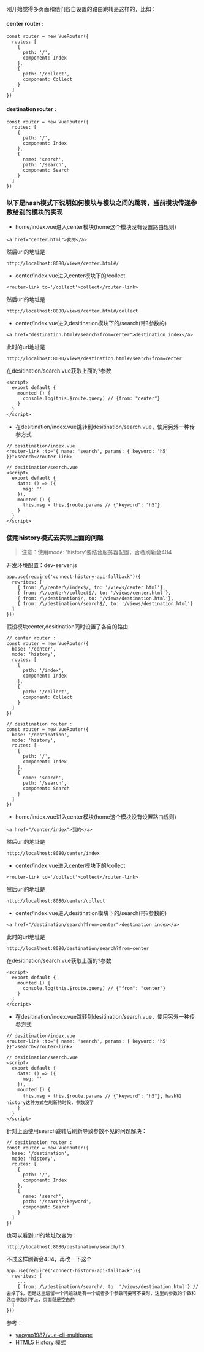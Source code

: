 刚开始觉得多页面和他们各自设置的路由跳转是这样的，比如：
#### center router :
```
const router = new VueRouter({
  routes: [
    {
      path: '/',
      component: Index
    },
    {
      path: '/collect',
      component: Collect
    }
  ]
})
```
#### destination router :
```
const router = new VueRouter({
  routes: [
    {
      path: '/',
      component: Index
    },
    {
      name: 'search',
      path: '/search',
      component: Search
    }
  ]
})
```

### 以下是hash模式下说明如何模块与模块之间的跳转，当前模块传递参数给别的模块的实现

- home/index.vue进入center模块(home这个模块没有设置路由规则)

```
<a href="center.html">我的</a>
```

然后url的地址是

```
http://localhost:8080/views/center.html#/
```

- center/index.vue进入center模块下的/collect

```
<router-link to='/collect'>collect</router-link>
```

然后url的地址是

```
http://localhost:8080/views/center.html#/collect
```

- center/index.vue进入desitination模块下的/search(带?参数的)

```
<a href="destination.html#/search?from=center">destination index</a>
```

此时的url地址是

```
http://localhost:8080/views/destination.html#/search?from=center
```

在desitination/search.vue获取上面的?参数
```
<script>
  export default {
    mounted () {
      console.log(this.$route.query) // {from: "center"}
    }
  }
</script>
```

- 在desitination/index.vue跳转到desitination/search.vue，使用另外一种传参方式

```
// desitination/index.vue
<router-link :to="{ name: 'search', params: { keyword: 'h5' }}">search</router-link>
```

```
// desitination/search.vue
<script>
  export default {
    data: () => ({
      msg: ''
    }),
    mounted () {
      this.msg = this.$route.params // {"keyword": "h5"}
    }
  }
</script>
```

### 使用history模式去实现上面的问题

> 注意：使用mode: 'history'要结合服务器配置，否者刷新会404

开发环境配置：dev-server.js

```
app.use(require('connect-history-api-fallback')({
  rewrites: [
    { from: /\/center\/index$/, to: '/views/center.html'},
    { from: /\/center\/collect$/, to: '/views/center.html'},
    { from: /\/destination$/, to: '/views/destination.html'},
    { from: /\/destination\/search$/, to: '/views/destination.html'}
  ]
}))
```

假设模块center,desitination同时设置了各自的路由

```
// center router :
const router = new VueRouter({
  base: '/center',
  mode: 'history',
  routes: [
    {
      path: '/index',
      component: Index
    },
    {
      path: '/collect',
      component: Collect
    }
  ]
})
```
```
// desitination router :
const router = new VueRouter({
  base: '/destination',
  mode: 'history',
  routes: [
    {
      path: '/',
      component: Index
    },
    {
      name: 'search',
      path: '/search',
      component: Search
    }
  ]
})
```

- home/index.vue进入center模块(home这个模块没有设置路由规则)

```
<a href="/center/index">我的</a>
```

然后url的地址是

```
http://localhost:8080/center/index
```

- center/index.vue进入center模块下的/collect

```
<router-link to='/collect'>collect</router-link>
```

然后url的地址是

```
http://localhost:8080/center/collect
```

- center/index.vue进入desitination模块下的/search(带?参数的)

```
<a href="/destination/search?from=center">destination index</a>
```

此时的url地址是

```
http://localhost:8080/destination/search?from=center
```

在desitination/search.vue获取上面的?参数
```
<script>
  export default {
    mounted () {
      console.log(this.$route.query) // {"from": "center"}
    }
  }
</script>
```

- 在desitination/index.vue跳转到desitination/search.vue，使用另外一种传参方式

```
// desitination/index.vue
<router-link :to="{ name: 'search', params: { keyword: 'h5' }}">search</router-link>
```

```
// desitination/search.vue
<script>
  export default {
    data: () => ({
      msg: ''
    }),
    mounted () {
      this.msg = this.$route.params // {"keyword": "h5"}, hash和history这种方式在刷新的时候，参数没了
    }
  }
</script>
```

针对上面使用<router-link :to="{ name: 'search', params: { keyword: 'h5' }}">search</router-link>跳转后刷新导致参数不见的问题解决：

```
// desitination router :
const router = new VueRouter({
  base: '/destination',
  mode: 'history',
  routes: [
    {
      path: '/',
      component: Index
    },
    {
      name: 'search',
      path: '/search/:keyword',
      component: Search
    }
  ]
})
```
也可以看到url的地址改变为：

```
http://localhost:8080/destination/search/h5
```

不过这样刷新会404，再改一下这个

```
app.use(require('connect-history-api-fallback')({
  rewrites: [
    ...
    { from: /\/destination\/search/, to: '/views/destination.html'} // 去掉了$，但是这里遗留一个问题就是有一个或者多个参数可要可不要时，这里的参数的个数和路由参数对不上，页面就是空白的
  ]
}))
```

参考：
- [yaoyao1987/vue-cli-multipage](https://github.com/yaoyao1987/vue-cli-multipage/blob/master/src/module/index/index.js)
- [HTML5 History 模式](https://router.vuejs.org/zh-cn/essentials/history-mode.html)
